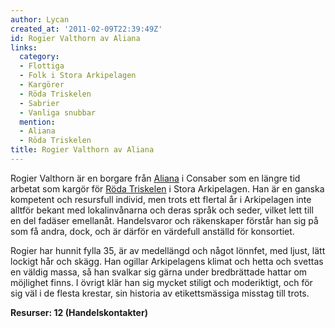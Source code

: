 ```yaml
---
author: Lycan
created_at: '2011-02-09T22:39:49Z'
id: Rogier Valthorn av Aliana
links:
  category:
  - Flottiga
  - Folk i Stora Arkipelagen
  - Kargörer
  - Röda Triskelen
  - Sabrier
  - Vanliga snubbar
  mention:
  - Aliana
  - Röda Triskelen
title: Rogier Valthorn av Aliana
---
```


Rogier Valthorn är en borgare från [Aliana] i Consaber som en längre tid arbetat som kargör för
[Röda Triskelen] i Stora Arkipelagen. Han är en ganska kompetent och resursfull individ, men trots
ett flertal år i Arkipelagen inte alltför bekant med lokalinvånarna och deras språk och seder,
vilket lett till en del fadäser emellanåt. Handelsvaror och räkenskaper förstår han sig på som få
andra, dock, och är därför en värdefull anställd för konsortiet.

Rogier har hunnit fylla 35, är av medellängd och något lönnfet, med ljust, lätt lockigt hår och
skägg. Han ogillar Arkipelagens klimat och hetta och svettas en väldig massa, så han svalkar sig
gärna under bredbrättade hattar om möjlighet finns. I övrigt klär han sig mycket stiligt och
moderiktigt, och för sig väl i de flesta krestar, sin historia av etikettsmässiga misstag till
trots.

**Resurser: 12 (Handelskontakter)** 

  [Aliana]: Aliana
  [Röda Triskelen]: Röda_Triskelen